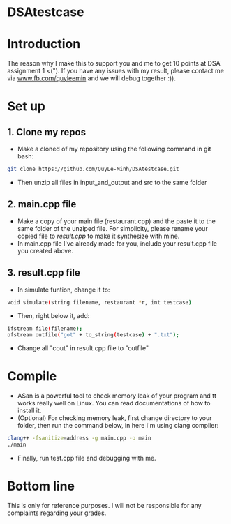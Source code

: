 # DSAtestcase
# Introduction
The reason why I make this to support you and me to get 10 points at DSA assignment 1 <("). If you have any issues with my result, please contact me via www.fb.com/quyleemin and we will debug together :)).  
# Set up
## 1. Clone my repos
- Make a cloned of my repository using the following command in git bash: 
```sh
git clone https://github.com/QuyLe-Minh/DSAtestcase.git
```
- Then unzip all files in input_and_output and src to the same folder
## 2. main.cpp file
- Make a copy of your main file (restaurant.cpp) and the paste it to the same folder of the unziped file. For simplicity, please rename your copied file to *result.cpp* to make it synthesize with mine.
- In main.cpp file I've already made for you, include your result.cpp file you created above.
## 3. result.cpp file
- In simulate funtion, change it to: 
```sh
void simulate(string filename, restaurant *r, int testcase)
```
- Then, right below it, add:
 ```sh
ifstream file(filename);
ofstream outfile("got" + to_string(testcase) + ".txt");
```
- Change all "cout" in result.cpp file to  "outfile"
# Compile
- ASan is a powerful tool to check memory leak of your program and tt works really well on Linux. You can read documentations of how to install it.
- (Optional) For checking memory leak, first change directory to your folder, then run the command below, in here I'm using clang compiler:
 ```sh
clang++ -fsanitize=address -g main.cpp -o main
./main
```
- Finally, run test.cpp file and debugging with me.

# Bottom line
This is only for reference purposes. I will not be responsible for any complaints regarding your grades.
